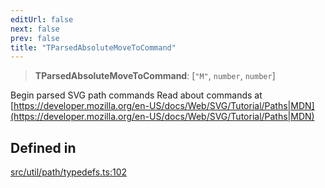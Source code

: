 ```yaml
---
editUrl: false
next: false
prev: false
title: "TParsedAbsoluteMoveToCommand"
---
```


> **TParsedAbsoluteMoveToCommand**: [`"M"`, `number`, `number`]

Begin parsed SVG path commands
Read about commands at [https://developer.mozilla.org/en-US/docs/Web/SVG/Tutorial/Paths|MDN](https://developer.mozilla.org/en-US/docs/Web/SVG/Tutorial/Paths|MDN)

## Defined in

[src/util/path/typedefs.ts:102](https://github.com/fabricjs/fabric.js/blob/a0b4adf41e0a1fd81824114cedd4c32bfb8cac25/src/util/path/typedefs.ts#L102)
